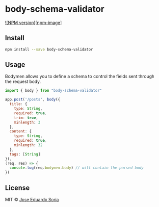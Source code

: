# body-schema-validator

[![NPM version][npm-image]][npm-url]

## Install

```sh
npm install --save body-schema-validator
```

## Usage

Bodymen allows you to define a schema to control the fields sent through the request body.
```js
import { body } from "body-schema-validator"

app.post('/posts', body({
  title: {
    type: String,
    required: true,
    trim: true,
    minlength: 3
  },
  content: {
    type: String,
    required: true,
    minlength: 32
  },
  tags: [String]
}), 
(req, res) => {
  console.log(req.bodymen.body) // will contain the parsed body
})
```

## License

MIT © [Jose Eduardo Soria](https://github.com/pepesoriagarcia99)

[npm-url]: https://www.npmjs.com/package/body-schema-validator